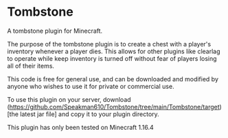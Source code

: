 # Tombstone
A tombstone plugin for Minecraft.

The purpose of the tombstone plugin is to create a chest with a player's inventory whenever a player dies. This allows for other plugins like clearlag to operate while keep inventory is turned off without fear of players losing all of their items.

This code is free for general use, and can be downloaded and modified by anyone who wishes to use it for private or commercial use.

To use this plugin on your server, download (https://github.com/Speakman610/Tombstone/tree/main/Tombstone/target)[the latest jar file] and copy it to your plugin directory.

This plugin has only been tested on Minecraft 1.16.4
